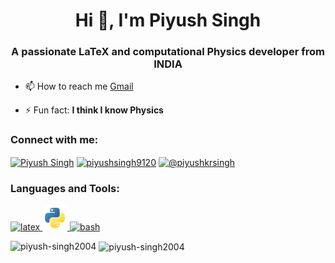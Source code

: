 <h1 align="center">Hi 👋, I'm Piyush Singh</h1>
<h3 align="center">A passionate LaTeX and computational Physics developer from INDIA</h3>

- 📫 How to reach me [Gmail](mailto:pksx9120@gmail.com)

- ⚡ Fun fact: **I think I know Physics**

<h3 align="left">Connect with me:</h3>
<p align="left">
<a href="https://m.facebook.com/100013290161188/" target="blank"><img align="center" src="https://raw.githubusercontent.com/rahuldkjain/github-profile-readme-generator/master/src/images/icons/Social/facebook.svg" alt="Piyush Singh" height="30" width="40" /></a>
<a href="https://instagram.com/piyushsingh9120" target="blank"><img align="center" src="https://raw.githubusercontent.com/rahuldkjain/github-profile-readme-generator/master/src/images/icons/Social/instagram.svg" alt="piyushsingh9120" height="30" width="40" /></a>
<a href="https://www.youtube.com/@piyushkrsingh" target="blank"><img align="center" src="https://raw.githubusercontent.com/rahuldkjain/github-profile-readme-generator/master/src/images/icons/Social/youtube.svg" alt="@piyushkrsingh" height="30" width="40" /></a>
</p>

<h3 align="left">Languages and Tools:</h3>
<p align="left"> <a href="https://www.latex-project.org/" target="_blank" rel="noreferrer"> <img src="https://cdn.worldvectorlogo.com/logos/latex.svg" alt="latex" width="40" height="40"/> </a> 
<a href="https://www.python.org" target="_blank" rel="noreferrer"> <img src="https://raw.githubusercontent.com/devicons/devicon/master/icons/python/python-original.svg" alt="python" width="40" height="40"/> </a> 
<a href="https://www.gnu.org/software/bash/manual/bash.html" target="_blank" rel="noreferrer"> <img src="https://upload.wikimedia.org/wikipedia/commons/thumb/4/4b/Bash_Logo_Colored.svg/1200px-Bash_Logo_Colored.svg.png" alt="bash" width="40" height="40"/> </a>
</p>

<p><img align="left" src="https://github-readme-stats.vercel.app/api/top-langs?username=piyush-singh2004&show_icons=true&locale=en&layout=compact" alt="piyush-singh2004" /></p>

<p>&nbsp;<img align="center" src="https://github-readme-stats.vercel.app/api?username=piyush-singh2004&show_icons=true&locale=en" alt="piyush-singh2004" /></p>
